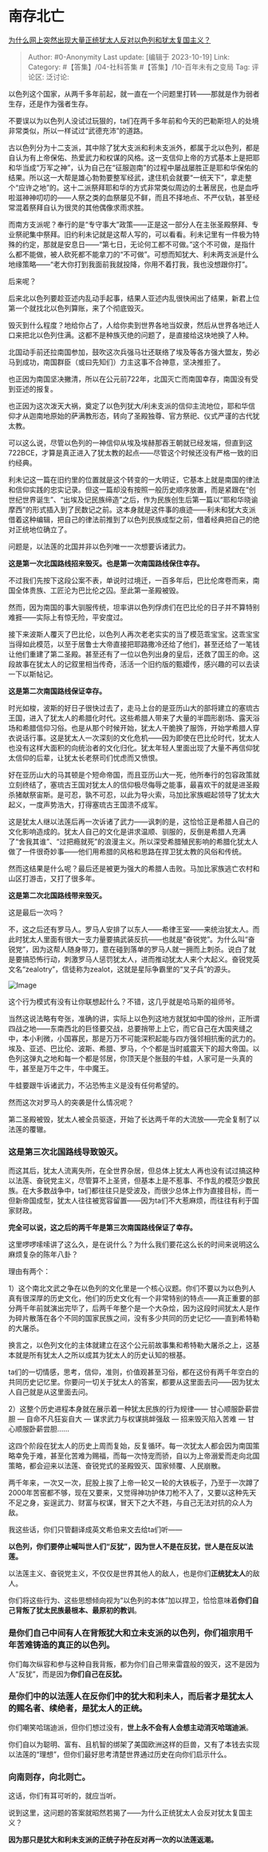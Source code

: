 # 南存北亡
[为什么网上突然出现大量正统犹太人反对以色列和犹太复国主义？](https://www.zhihu.com/question/626242551/answer/3254388315)

> Author: #0-Anonymity
> Last update: [编辑于 2023-10-19]
> Link:
> Category: #【答集】/04-社科答集 #【答集】/10-百年未有之变局 
> Tag: 
> 评论区:
> 泛讨论:

以色列这个国家，从两千多年前起，就一直在一个问题里打转——那就是作为弱者生存，还是作为强者生存。

不要误以为以色列人没试过玩狠的，ta们在两千多年前和今天的巴勒斯坦人的处境非常类似，所以一样试过“武德充沛”的道路。

古以色列分为十二支派，其中除了犹大支派和利未支派外，都属于北以色列，都是自认为有上帝保佑、热爱武力和权谋的风格。这一支信仰上帝的方式基本上是把耶和华当成“万军之神”，认为自己在“征服迦南”的过程中屡战屡胜正是耶和华保佑的结果。所以这一大帮是雄心勃勃要整军经武，逮住机会就要“一统天下”，拿走整个“应许之地”的。这十二派祭拜耶和华的方式非常类似周边的土著居民，也是血呼啦滋神神叨叨的——人祭之类的血祭屡见不鲜，而且不择地点、不严仪轨，甚至经常混着祭拜自认为很灵的其他偶像求雨求胜。

而南方支派呢？奉行的是“专守事大”政策——正是这一部分人在主张圣殿祭拜、专业祭祀集中祭拜。旧约利未记就是这帮人写的，可以看看。利未记里有一件极为特殊的约定，那就是安息日——“第七日，无论何工都不可做。”这个不可做，是指什么都不能做，被人砍死都不能拿刀的“不可做”。可想而知犹大、利未两支派是什么地缘策略——“老大你打到我面前我就投降，你用不着打我，我也没想跟你打”。

后来呢？

后来北以色列要趁亚述内乱动手起事，结果人亚述内乱很快闹出了结果，新君上位第一个就找北以色列算账，来了个彻底毁灭。

毁灭到什么程度？地给你占了，人给你卖到世界各地当奴隶，然后从世界各地迁人口来把北以色列住满。这都不是种族灭绝的问题了，是直接给这块地换了人种。

北国动手前还拉南国参加，鼓吹这次兵强马壮还联络了埃及等各方强大盟友，势必马到成功，南国群臣（或曰先知们）力主这事不合神意，坚决推拒了。

也正因为南国坚决撇清，所以在公元前722年，北国灭亡而南国幸存，南国没有受到亚述的报复。

也正因为这次泼天大祸，奠定了以色列犹大/利未支派的信仰主流地位，耶和华信仰才从迦南地原始的萨满教形态，转向了圣殿独尊、官方祭祀、仪式严谨的古代犹太教。

可以这么说，尽管以色列的一神信仰从埃及埃赫那吞王朝就已经发端，但直到这722BCE，才算是真正进入了犹太教的起点——尽管这个时候还没有严格一致的旧约经典。

利未记这一篇在旧约里的位置就是这个转变的一大明证，它基本上就是南国的律法和信仰实践的忠实记录。但这一篇却没有按照一般历史顺序放置，而是紧跟在“创世纪世界诞生”、“出埃及记民族缔造”之后，作为民族创生后第一篇以“耶和华晓谕摩西”的形式插入到了民数记之前。这本身就是这件事的痕迹——利未和犹大支派借着这种编辑，把自己的律法前推到了以色列民族成型之前，借着经典把自己的绝对正统地位确立了。

问题是，以法莲的北国并非以色列唯一一次想要诉诸武力。

**这是第一次北国路线招来毁灭。也是第一次南国路线保住幸存。**

不过我们先按下这段公案不表，单说时过境迁，一百多年后，巴比伦席卷而来，南国全体贵族、工匠沦为巴比伦之囚。至此第一圣殿被毁。

然而，因为南国的事大驯服传统，坦率讲以色列俘虏们在巴比伦的日子并不算特别难捱——实际上有惊无险，平安度过。

接下来波斯人覆灭了巴比伦，以色列人再次老老实实的当了模范乖宝宝。这乖宝宝当得如此模范，以至于居鲁士大帝直接把耶路撒冷还给了他们，甚至还给了一笔钱让他们重建了第二圣殿。甚至还有了一位以色列出身的皇后，还救了国王的命。这段故事在犹太人的记叙里相当传奇，活活一个旧约版的甄嬛传，感兴趣的可以去读一下以斯帖记。

**这是第二次南国路线保证幸存。**

时光如梭，波斯的好日子很快过去了，走马上台的是亚历山大的部将建立的塞琉古王国，进入了犹太人的希腊化时代。这些希腊人带来了大量的半圆形剧场、露天浴场和希腊信仰习俗。也是从那个时候开始，犹太人干脆换了服饰，开始学希腊人穿衣说话行事。这是犹太人一次深刻的文化危机——因为即使在巴比伦时代，犹太人也没有这样大面积的向统治者的文化归化。犹太年轻人里面出现了大量不再信仰犹太信仰的后辈，让犹太长老祭司们忧虑而又愤恨。

好在亚历山大的马其顿是个短命帝国，而且亚历山大一死，他所奉行的包容政策就立刻终结了，塞琉古王国对犹太人的信仰极尽侮辱之能事，最喜欢干的就是进圣殿杀猪献祭宙斯。是可忍，孰不可忍，以此为导火索，马加比家族崛起领导了犹太大起义，一度声势浩大，打得塞琉古王国溃不成军。

这是犹太人继以法莲后再一次诉诸了武力——讽刺的是，这恰恰正是希腊人自己的文化影响造成的。犹太人自己的文化是讲求温顺、驯服的，反倒是希腊人充满了“舍我其谁”、“过把瘾就死”的浪漫主义。所以深受希腊殖民影响的希腊化犹太人做了一件很奇妙事——他们用希腊的风格和思路在捍卫犹太教的风俗和传统。

然而这结果是什么呢？最后还是被更为强大的希腊人击败。马加比家族逃亡农村和山区打游击，又打了很多年。

**这是第二次北国路线带来毁灭。**

这是最后一次吗？

不，这之后还有罗马人。罗马人安排了以东人——希律王室——来统治犹太人。而此时犹太人里面有很大一支力量要搞武装反抗——也就是“奋锐党”。为什么叫“奋锐党”，因为这帮人随身带刀，意在碰到落单的罗马人就一拥而上刺杀。说白了就是要搞恐怖行动，刺激罗马人惩罚犹太人，进而推动犹太人来个大起义。奋锐党英文名“zealotry”，信徒称为zealot，这就是星际争霸里的“叉子兵”的源头。

![Image](https://picx.zhimg.com/50/v2-a30c894b078cfa80cb1d9b90a0ea34b6_720w.jpg?source=1940ef5c)

这个行为模式有没有让你联想起什么？不错，这几乎就是哈马斯的祖师爷。

当然这说法略有夸张，准确的讲，实际上以色列这地方就犹如中国的徐州，正所谓四战之地——东南西北的巨怪要交战，总要捎带上上它，而它自己在大国夹缝之中，本小利微，小国寡民，那是万万不可能深积起能与四方强邻相抗衡的武力的。埃及、亚述、巴比伦、波斯、希腊、罗马，个个都是当时威震天下的超大帝国。以色列这弹丸之地和每一个都是邻居，你顶天是个胀鼓的牛蛙，人家可是一头真的牛，甚至是万牛之牛，牛中魔王。

牛蛙要跟牛诉诸武力，不沾恐怖主义是没有任何希望的。

然而这次对罗马人的突袭是什么情况呢？

第二圣殿被毁，犹太人被全员驱逐，开始了长达两千年的大流放——完全复制了以法莲的覆辙。

### 这是第三次北国路线导致毁灭。 ###

而这其后，犹太人流离失所，在全世界杂居，但总体上犹太人再也没有试过搞这种以法莲、奋锐党主义，尽管算不上圣贤，但基本上是不惹事、不作乱的模范少数民族。在大多数战争中，ta们都往往只是受波及，而很少总体上作为直接目标，而一但新帝国成型，犹太人往往被宽容留置——因为ta们不大惹麻烦，而往往有利于国家财政。

**完全可以说，这之后的两千年是第三次南国路线保证了幸存。**

这里啰啰嗦嗦讲了这么久，是在说什么？为什么我们要花这么长的时间来说明这么麻烦复杂的陈年八卦？

理由有两个：

1）这个南北文武之争在以色列的文化里是一个核心议题。你们不要以为以色列人真有很深厚的历史文化，他们的历史文化有一个非常特别的特点——真正重要的部分两千年前就演出完毕了，后两千年整个是一个大杂烩，因为这段时间犹太人是作为碎片散落在各个不同的国家民族之间，没有多少共同的历史记忆——直到希特勒的大屠杀。

换言之，以色列文化的主体就建立在这个公元前故事集和希特勒大屠杀之上，这基本就是所有犹太人之所以成其为犹太人的历史认知的根基。

ta们的一切情感，思考，信仰，准则，价值观甚至习俗，都在这份有两千年空白的共同历史记忆里。你要问一切关于犹太人的答案，都要从这里面去问——因为犹太人自己就是从这里面去问。

2）这整个历史进程本身就在展示着一种犹太民族的行为规律—— 甘心顺服卧薪尝胆 — 自命不凡狂妄自大 — 谋求武力与权谋挑衅强敌 — 招来毁灭陷入苦难 — 甘心顺服卧薪尝胆……

这四个阶段在犹太人的历史上周而复始，反复循环。每一次犹太人都会因为南国策略幸免于难，甚至化苦难为赐福，而每一次恃宠而骄，自以为上帝溺爱而走向北国策略，都会迎来以法莲、奋锐党式的圣殿毁灭、国家倾覆、人民崩散。

两千年来，一次又一次，屁股上挨了上帝一轮又一轮的大铁板子，乃至于一次蹲了2000年苦窑都不够，现在又要来，又觉得神功护体刀枪不入了，又要以这种先天不足之身，妄逞武力、财富与权谋，冒天下之大不韪，与自己无法对抗的众人为敌。

我这些话，你们只管翻译成英文希伯来文去给ta们听——

**以色列，你们要停止喊叫世人们“反犹”，因为世人不是在反犹，世人是在反以法莲。**

以法莲主义、奋锐党主义，不仅仅是世界其他人的敌人，也是你们**正统犹太人**的敌人。

你们将这些行为、这些思想倾向视为“以色列的本体”加以捍卫，恰恰意味着**你们自己背叛了犹太民族最根本、最原初的教训**。

### **是你们自己中间有人在背叛犹大和立未支派的以色列，你们祖宗用千年苦难铸造的真正的以色列。** ###

你们每次纵容和参与这种自我背叛，都为你们自己带来雷霆般的毁灭，这不是因为人“反犹”，而是因为**你们自己在反犹。**

### 是**你们中的以法莲人在反你们中的犹大和利未人，而后者才是犹太人的赐名者、续绝者，是犹太人的正统。** ###

你们嘲笑哈瑞迪派，但你们想过没有，**世上永不会有人会想主动消灭哈瑞迪派**。

你们自以为聪明、富有、且机智的绑架了美国欧洲这样的巨兽，又有了本钱去实现以法莲的“理想”，但你们最好思考清楚世界通过历史在向你们启示什么。

### 向南则存，向北则亡。 ###

这话，你们有耳可听的，就应当听。

说到这里，这问题的答案就昭然若揭了——为什么正统犹太人会反对犹太复国主义？

**因为那只是犹大和利未支派的正统子孙在反对再一次的以法莲返潮。**